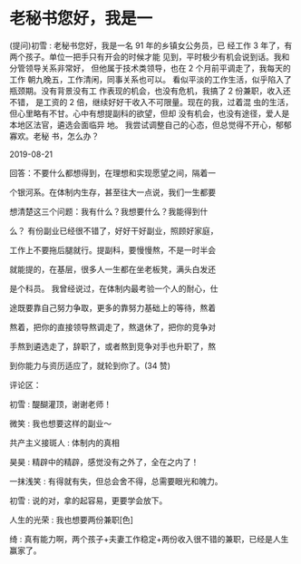 # 老秘书您好，我是一

(提问)初雪 : 老秘书您好，我是一名 91 年的乡镇女公务员，已 经工作 3 年了，有两个孩子。单位一把手只有开会的时候才能 见到，平时极少有机会说到话。我和分管领导关系非常好， 但他属于技术类领导，也在 2 个月前平调走了，我每天的工作 朝九晚五，工作清闲，同事关系也可以。 看似平淡的工作生活，似乎陷入了瓶颈期。没有背景没有工 作表现的机会，也没有危机，我搞了 2 份兼职，收入还不错， 是工资的 2 倍，继续好好干收入不可限量。现在的我，过着混 虫的生活，但心里略有不甘。心中有想提副科的欲望，但却 没有机会，也没有途径，爱人是本地区法官，遴选会面临异 地。 我尝试调整自己的心态，但总觉得不开心，郁郁寡欢。老秘 书，怎么办？

2019-08-21

回答：不要什么都想得到，在理想和实现愿望之间，隔着一

个银河系。在体制内生存，甚至往大一点说，我们一生都要

想清楚这三个问题：我有什么？我想要什么？我能得到什

么？ 有份副业已经很不错了，好好干好副业，照顾好家庭，

工作上不要拖后腿就行。提副科，要慢慢熬，不是一时半会

就能提的，在基层，很多人一生都在坐老板凳，满头白发还

是个科员。 我曾经说过，在体制内最考验一个人的耐心，仕

途既要靠自己努力争取，更多的靠努力基础上的等待，熬着

熬着，把你的直接领导熬调走了，熬退休了，把你的竞争对

手熬到遴选走了，辞职了，或者熬到竞争对手也升职了，熬

到你能力与资历适应了，就轮到你了。(34 赞)

评论区：

初雪 : 醍醐灌顶，谢谢老师！

微笑 : 我也想要这样的副业～

共产主义接斑人 : 体制内的真相

昊昊 : 精辟中的精辟，感觉没有之外了，全在之内了！

一抹浅笑 : 有得就有失，但总会舍不得，总需要眼光和魄力。

初雪 : 说的对，拿的起容易，更要学会放下。

人生的光荣 : 我也想要两份兼职[色]

绮 : 真有能力啊，两个孩子+夫妻工作稳定+两份收入很不错的兼职，已经是人生赢家了。